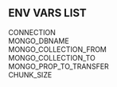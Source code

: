 ## ENV VARS LIST

CONNECTION \
MONGO_DBNAME \
MONGO_COLLECTION_FROM \
MONGO_COLLECTION_TO \
MONGO_PROP_TO_TRANSFER \
CHUNK_SIZE